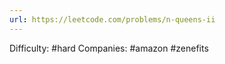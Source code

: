 ```yaml
---
url: https://leetcode.com/problems/n-queens-ii
---
```


Difficulty: #hard
Companies: #amazon #zenefits